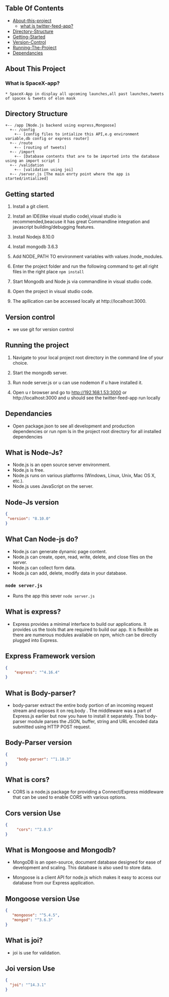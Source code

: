 ## Table Of Contents

- [About-this-project](#About-this-project)
    - [what is twitter-feed-app?](#what-is-SpaceX-App?)
-   [Directory-Structure](#Directory-Structure)
-    [Getting-Started](#Getting-Started)
-    [Version-Control](#Version-Control)
-    [Running-The-Project](#Running-The-Project)
-    [Dependancies](#Dependancies)

## About This Project

### What is SpaceX-app?
    * SpaceX-App in display all upcoming launches,all past launches,tweets of spacex & tweets of elon mask

## Directory Structure

```
+-- /app [Node.js backend using express,Mongoose]
  +-- /config
    +-- [config files to intialize this API,e.g environment variable,db config or express router]
  +-- /route
    +-- [routing of tweets]
  +-- /import
    +-- [Database contents that are to be imported into the database using an import script ]
  +-- /validation
    +-- [validation using joi]
  +-- /server.js [The main enrty point where the app is started/intialized]

```

## Getting started

  1. Install a git client.

  2. Install an IDE(like visual studio code),visual studio is recommended,beacuse it has great       Commandline integration and javascript building/debugging features.

  3. Install Nodejs 8.10.0 

  4. Install mongodb 3.6.3

  5. Add NODE_PATH TO environment variables with values /node_modules.

  6. Enter the project folder and run the following command to get all right files in the right place
     `npm install`

  7. Start Mongodb and Node js via commandline in visual studio code.

  8. Open the project in visual studio code.

  9. The apllication can be accessed locally at http://localhost:3000.

## Version control

* we use git for version control

## Running the project

1. Navigate to your local project root directory in the command line of your choice.

2. Start the mongodb server.

3. Run node server.js or u can use nodemon if u have installed it.

4. Open u r browser and go to http://192.168.1.53:3000 or http://localhost:3000 and u should see the twitter-feed-app run locally

## Dependancies

* Open package.json to see all development and production dependencies or run npm ls in the project     root directory for all installed dependencies


## What is Node-Js?

* Node.js is an open source server environment.
* Node.js is free.
* Node.js runs on various platforms (Windows, Linux, Unix, Mac OS X, etc.).
* Node.js uses JavaScript on the server.

## Node-Js version

```json
{
 "version": "8.10.0"
}
```

## What Can Node-js do?

* Node.js can generate dynamic page content.
* Node.js can create, open, read, write, delete, and close files on the server.
* Node.js can collect form data.
* Node.js can add, delete, modify data in your database.
  
### `node server.js`

* Runs the app this sever `node server.js`


## What is express?

* Express provides a minimal interface to build our applications. It provides us the tools that are     required to build our app. It is flexible as there are numerous modules available on npm, which can   be directly plugged into Express.

## Express Framework version

```json
{
    "express": "^4.16.4"
}
```

## What is Body-parser?

* body-parser extract the entire body portion of an incoming request stream and exposes it on           req.body . The middleware was a part of Express.js earlier but now you have to install it             separately. This body-parser module parses the JSON, buffer, string and URL encoded data submitted    using HTTP POST request.

## Body-Parser version

```json
{
     "body-parser": "^1.18.3"
}
```

## What is cors?

* CORS is a node.js package for providing a Connect/Express middleware that can be used to enable       CORS with various options.

## Cors version Use

```json
{
     "cors": "^2.8.5"
}
```

## What is Mongoose and Mongodb?

* MongoDB is an open-source, document database designed for ease of development and scaling. This       database is also used to store data.

* Mongoose is a client API for node.js which makes it easy to access our database from our Express      application.

## Mongoose version Use

```json
{
   "mongoose": "^5.4.5",
   "mongod": "^3.6.3"
}
```

## What is joi?

* joi is use for validation.

## Joi version Use

```json
{
  "joi": "^14.3.1"
}
```




